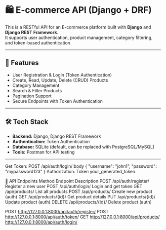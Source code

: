 # 🛍️ E-commerce API (Django + DRF)

This is a RESTful API for an E-commerce platform built with **Django** and **Django REST Framework**.  
It supports user authentication, product management, category filtering, and token-based authentication.

---

## 🚀 Features
- User Registration & Login (Token Authentication)
- Create, Read, Update, Delete (CRUD) Products
- Category Management
- Search & Filter Products
- Pagination Support
- Secure Endpoints with Token Authentication

---

## 🛠️ Tech Stack
- **Backend:** Django, Django REST Framework
- **Authentication:** Token Authentication
- **Database:** SQLite (default, can be replaced with PostgreSQL/MySQL)
- **Tools:** Postman for API testing

---

Get Token: POST /api/auth/login/ 
body 
{ 
"username": "john1", 
"password": "mypassword123" 
}
Authorization: Token your_generated_token

🧪 API Endpoints
Method	Endpoint	Description
POST	/api/auth/register/	Register a new user
POST	/api/auth/login/	Login and get token
GET	/api/products/	List all products
POST	/api/products/	Create new product (auth)
GET	/api/products/{id}/	Get product details
PUT	/api/products/{id}/	Update product (auth)
DELETE	/api/products/{id}/	Delete product (auth)


POST http://127.0.0.1:8000/api/auth/register/
POST http://127.0.0.1:8000/api/auth/token/
GET http://127.0.0.1:8000/api/products/
http://127.0.0.1:8000/api/auth/login/